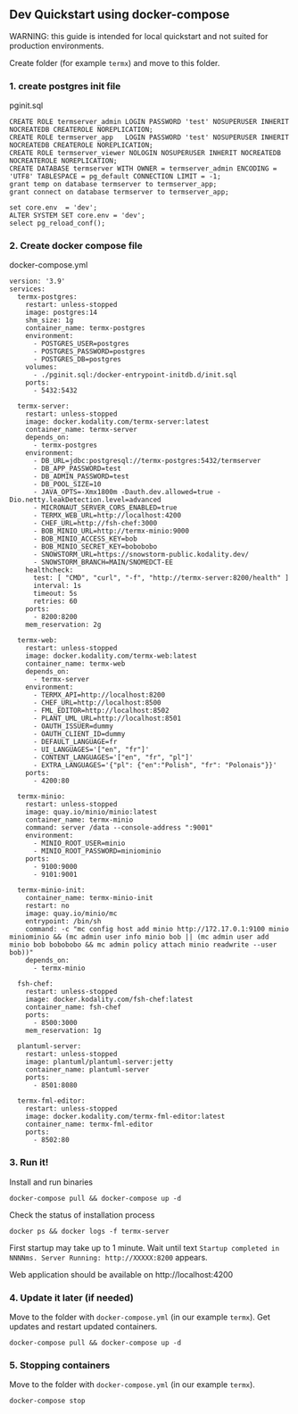## Dev Quickstart using docker-compose
WARNING: this guide is intended for local quickstart and not suited for production environments.

Create folder (for example `termx`) and move to this folder.

### 1. create postgres init file
pginit.sql
```
CREATE ROLE termserver_admin LOGIN PASSWORD 'test' NOSUPERUSER INHERIT NOCREATEDB CREATEROLE NOREPLICATION;
CREATE ROLE termserver_app   LOGIN PASSWORD 'test' NOSUPERUSER INHERIT NOCREATEDB CREATEROLE NOREPLICATION;
CREATE ROLE termserver_viewer NOLOGIN NOSUPERUSER INHERIT NOCREATEDB NOCREATEROLE NOREPLICATION;
CREATE DATABASE termserver WITH OWNER = termserver_admin ENCODING = 'UTF8' TABLESPACE = pg_default CONNECTION LIMIT = -1;
grant temp on database termserver to termserver_app;
grant connect on database termserver to termserver_app;

set core.env  = 'dev';
ALTER SYSTEM SET core.env = 'dev';
select pg_reload_conf();
```

### 2. Create docker compose file
docker-compose.yml
```
version: '3.9'
services:
  termx-postgres:
    restart: unless-stopped
    image: postgres:14
    shm_size: 1g
    container_name: termx-postgres
    environment:
      - POSTGRES_USER=postgres
      - POSTGRES_PASSWORD=postgres
      - POSTGRES_DB=postgres
    volumes:
      - ./pginit.sql:/docker-entrypoint-initdb.d/init.sql
    ports:
      - 5432:5432

  termx-server:
    restart: unless-stopped
    image: docker.kodality.com/termx-server:latest
    container_name: termx-server
    depends_on:
      - termx-postgres
    environment:
      - DB_URL=jdbc:postgresql://termx-postgres:5432/termserver
      - DB_APP_PASSWORD=test
      - DB_ADMIN_PASSWORD=test
      - DB_POOL_SIZE=10
      - JAVA_OPTS=-Xmx1800m -Dauth.dev.allowed=true -Dio.netty.leakDetection.level=advanced
      - MICRONAUT_SERVER_CORS_ENABLED=true
      - TERMX_WEB_URL=http://localhost:4200
      - CHEF_URL=http://fsh-chef:3000
      - BOB_MINIO_URL=http://termx-minio:9000
      - BOB_MINIO_ACCESS_KEY=bob
      - BOB_MINIO_SECRET_KEY=bobobobo
      - SNOWSTORM_URL=https://snowstorm-public.kodality.dev/
      - SNOWSTORM_BRANCH=MAIN/SNOMEDCT-EE
    healthcheck:
      test: [ "CMD", "curl", "-f", "http://termx-server:8200/health" ]
      interval: 1s
      timeout: 5s
      retries: 60
    ports:
      - 8200:8200
    mem_reservation: 2g

  termx-web:
    restart: unless-stopped
    image: docker.kodality.com/termx-web:latest
    container_name: termx-web
    depends_on:
      - termx-server
    environment:
      - TERMX_API=http://localhost:8200
      - CHEF_URL=http://localhost:8500
      - FML_EDITOR=http://localhost:8502
      - PLANT_UML_URL=http://localhost:8501
      - OAUTH_ISSUER=dummy
      - OAUTH_CLIENT_ID=dummy
      - DEFAULT_LANGUAGE=fr
      - UI_LANGUAGES='["en", "fr"]'
      - CONTENT_LANGUAGES='["en", "fr", "pl"]'
      - EXTRA_LANGUAGES='{"pl": {"en":"Polish", "fr": "Polonais"}}'
    ports:
      - 4200:80

  termx-minio:
    restart: unless-stopped
    image: quay.io/minio/minio:latest
    container_name: termx-minio
    command: server /data --console-address ":9001"
    environment:
      - MINIO_ROOT_USER=minio
      - MINIO_ROOT_PASSWORD=miniominio
    ports:
      - 9100:9000
      - 9101:9001

  termx-minio-init:
    container_name: termx-minio-init
    restart: no
    image: quay.io/minio/mc
    entrypoint: /bin/sh
    command: -c "mc config host add minio http://172.17.0.1:9100 minio miniominio && (mc admin user info minio bob || (mc admin user add minio bob bobobobo && mc admin policy attach minio readwrite --user bob))"
    depends_on:
      - termx-minio

  fsh-chef:
    restart: unless-stopped
    image: docker.kodality.com/fsh-chef:latest
    container_name: fsh-chef
    ports:
      - 8500:3000
    mem_reservation: 1g

  plantuml-server:
    restart: unless-stopped
    image: plantuml/plantuml-server:jetty
    container_name: plantuml-server
    ports:
      - 8501:8080

  termx-fml-editor:
    restart: unless-stopped
    image: docker.kodality.com/termx-fml-editor:latest
    container_name: termx-fml-editor
    ports:
      - 8502:80

```

### 3. Run it!


Install and run binaries
```
docker-compose pull && docker-compose up -d
```

Check the status of installation process
```
docker ps && docker logs -f termx-server
```

First startup may take up to 1 minute. Wait until text `Startup completed in NNNNms. Server Running: http://XXXXX:8200` appears. 

Web application should be available on http://localhost:4200

### 4. Update it later (if needed)

Move to the folder with `docker-compose.yml` (in our example `termx`).
Get updates and restart updated containers.

```
docker-compose pull && docker-compose up -d
```

### 5. Stopping containers

Move to the folder with `docker-compose.yml` (in our example `termx`).
```
docker-compose stop
```














